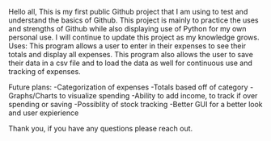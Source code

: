 Hello all,
This is my first public Github project that I am using to test and understand the basics of Github.
This project is mainly to practice the uses and strengths of Github while also displaying use of Python for my own personal use.
I will continue to update this project as my knowledge grows.
Uses:
This program allows a user to enter in their expenses to see their totals and display all expenses.
This program also allows the user to save their data in a csv file and to load the data as well for continuous use and tracking of expenses.

Future plans:
-Categorization of expenses
-Totals based off of category
-Graphs/Charts to visualize spending
-Ability to add income, to track if over spending or saving
-Possiblity of stock tracking
-Better GUI for a better look and user expierience

Thank you, if you have any questions please reach out.
